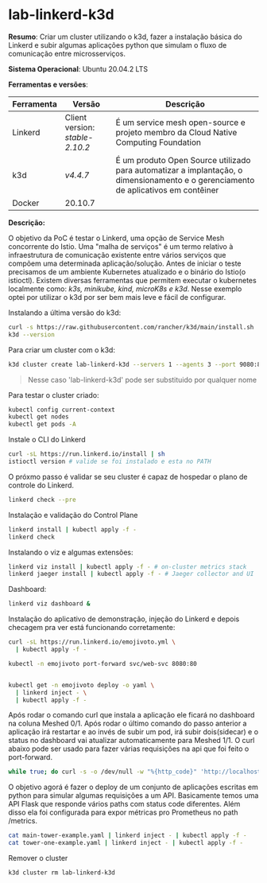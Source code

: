 # lab-linkerd-k3d

**Resumo**: Criar um cluster utilizando o k3d, fazer a instalação básica do Linkerd e subir algumas aplicações python que simulam o fluxo de comunicação entre microsserviços.

**Sistema Operacional**: Ubuntu 20.04.2 LTS

**Ferramentas e versões**:

Ferramenta          | Versão        | Descrição
------------------- | ------------- | -------------
Linkerd             | Client version: *stable-2.10.2* | É um service mesh open-source e projeto membro da Cloud Native Computing Foundation
k3d                 | *v4.4.7* | É um produto Open Source utilizado para automatizar a implantação, o dimensionamento e o gerenciamento de aplicativos em contêiner
Docker              | 20.10.7 |

**Descrição:**

O objetivo da PoC é testar o Linkerd, uma opção de Service Mesh concorrente do Istio. Uma "malha de serviços" é um termo relativo à infraestrutura de comunicação existente entre vários serviços que compõem uma determinada aplicação/solução. Antes de iniciar o teste precisamos de um ambiente Kubernetes atualizado e o binário do Istio(o istioctl). Existem diversas ferramentas que permitem executar o kubernetes localmente como: *k3s, minikube, kind, microK8s e k3d*. Nesse exemplo optei por utilizar o k3d por ser bem mais leve e fácil de configurar.

Instalando a última versão do k3d:

```sh
curl -s https://raw.githubusercontent.com/rancher/k3d/main/install.sh | bash
k3d --version
```

Para criar um cluster com o k3d:

```sh
k3d cluster create lab-linkerd-k3d --servers 1 --agents 3 --port 9080:80@loadbalancer --port 9443:443@loadbalancer --api-port 6443 --k3s-server-arg '--no-deploy=traefik'
```

> Nesse caso 'lab-linkerd-k3d' pode ser substituido por qualquer nome

Para testar o cluster criado:

```sh
kubectl config current-context
kubectl get nodes
kubectl get pods -A
```

Instale o CLI do Linkerd

```sh
curl -sL https://run.linkerd.io/install | sh
istioctl version # valide se foi instalado e esta no PATH
```

O próxmo passo é validar se seu cluster é capaz de hospedar o plano de controle do Linkerd.

```sh
linkerd check --pre
```

Instalação e validação do Control Plane

```sh
linkerd install | kubectl apply -f -
linkerd check
```

Instalando o viz e algumas extensões:

```sh
linkerd viz install | kubectl apply -f - # on-cluster metrics stack
linkerd jaeger install | kubectl apply -f - # Jaeger collector and UI
```

Dashboard:

```sh
linkerd viz dashboard &
```

Instalação do aplicativo de demonstração, injeção do Linkerd e depois checagem pra ver está funcionando corretamente:

```sh
curl -sL https://run.linkerd.io/emojivoto.yml \
  | kubectl apply -f -

kubectl -n emojivoto port-forward svc/web-svc 8080:80


kubectl get -n emojivoto deploy -o yaml \
  | linkerd inject - \
  | kubectl apply -f -
```

Após rodar o comando curl que instala a aplicação ele ficará no dashboard na coluna Meshed 0/1. Após rodar o último comando do passo anterior a aplicação irá restartar e ao invés de subir um pod, irá subir dois(sidecar) e o status no dashboard vai atualizar automaticamente para Meshed 1/1. O curl abaixo pode ser usado para fazer várias requisições na api que foi feito o port-forward.

```sh
while true; do curl -s -o /dev/null -w "%{http_code}" 'http://localhost:8080/api/vote?choice=:flushed:'; done
```

O objetivo agorá é fazer o deploy de um conjunto de aplicações escritas em python para simular algumas requisições a um API. Basicamente temos uma API Flask que responde vários paths com status code diferentes. Além disso ela foi configurada para expor métricas pro Prometheus no path /metrics.

```sh
cat main-tower-example.yaml | linkerd inject - | kubectl apply -f -
cat tower-one-example.yaml | linkerd inject - | kubectl apply -f -
```

Remover o cluster

```sh
k3d cluster rm lab-linkerd-k3d
```
